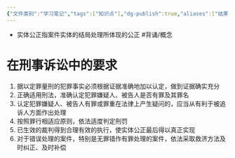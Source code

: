 ```yaml
---
{"文件类别":"学习笔记","tags":["知识点"],"dg-publish":true,"aliases":["结果公正"],"permalink":"/学习笔记studyup/知识点cheese/实体公正/","dgPassFrontmatter":true,"noteIcon":"","created":"2024-09-12T12:15:45.423+08:00","updated":"2024-09-12T19:32:55.653+08:00"}
---
```


- 实体公正指案件实体的结局处理所体现的公正 #背诵/概念 
# 在刑事诉讼中的要求
1. 据以定罪量刑的犯罪事实必须根据证据准确地加以认定，做到证据确实充分
2. 正确适用刑法，准确认定犯罪嫌疑人、被告人是否有罪及其罪名
3. 认定犯罪嫌疑人、被告人有罪或罪重在法律上产生疑问的，应当从有利于被追诉人方面作出处理
4. 按照罪行相适应原则，依法适度判定刑罚
5. 已生效的裁判得到合理有效的执行，使实体公正最后得以真正实现
6. 对于错误处理的案件，特别是无罪错作有罪处理的案件，依法采取救济方法及时纠正、及时补偿